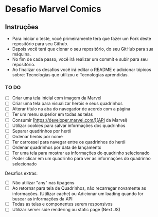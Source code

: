# Desafio Marvel Comics

## Instruções

- Para iniciar o teste, você primeiramente terá que fazer um Fork deste repositório para seu Github.
- Depois você terá que clonar o seu repositório, do seu GitHub para sua máquina.
- No fim de cada passo, você irá realizar um commit e subir para seu repositório.
- Ao finalizar os desafios você irá editar o README e adicionar tópicos sobre: Tecnologias que utilizou e Tecnologias aprendidas.

### TO DO

- [ ] Criar uma tela inicial com imagem da Marvel
- [ ] Criar uma tela para visualizar heróis e seus quadrinhos
- [ ] Alterar título na aba do navegador de acordo com a página
- [ ] Ter um menu superior em todas as telas
- [ ] Consumir [https://developer.marvel.com/](API da Marvel)
- [ ] Utilizar cookies para salvar informações dos quadrinhos
- [ ] Separar quadrinhos por herói
- [ ] Ordenar heróis por nome
- [ ] Ter carrossel para navegar entre os quadrinhos do herói
- [ ] Ordenar quadrinhos por data de lançamento
- [ ] Ter uma tela para mostrar as informações do quadrinho selecionado
- [ ] Poder clicar em um quadrinho para ver as informações do quadrinho selecionado

Desafios extras:

- [ ] Não utilizar "any" nas tipagens
- [ ] Ao retornar para tela de Quadrinhos, não recarregar novamente as informações. (Utilizar cache) ou Adicionar um loading quando for buscar as informações da API
- [ ] Todas as telas e componentes serem responsivos
- [ ] Utilizar server side rendering ou static page (Next JS)
